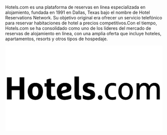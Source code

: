Hotels.com es una plataforma de reservas en línea especializada en alojamiento, fundada en 1991 en Dallas, Texas bajo el nombre de Hotel Reservations Network. Su objetivo original era ofrecer un servicio telefónico para reservar habitaciones de hotel a precios competitivos.Con el tiempo, Hotels.com se ha consolidado como uno de los líderes del mercado de reservas de alojamiento en línea, con una amplia oferta que incluye hoteles, apartamentos, resorts y otros tipos de hospedaje.

![Imagen de logo hotels](https://github.com/VictorLopez279/SMX2-M8UF1A3Historia-de-la-web/blob/main/hotels%20logo.jpg "Titulo opcional de la imagen")
